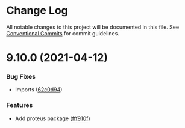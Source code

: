 # Change Log

All notable changes to this project will be documented in this file.
See [Conventional Commits](https://conventionalcommits.org) for commit guidelines.

# 9.10.0 (2021-04-12)


### Bug Fixes

* Imports ([62c0d94](https://github.com/wireapp/wire-web-core/tree/main/packages/proteus/commit/62c0d9408946f95d4345a2db85a7220b28d55b66))


### Features

* Add proteus package ([fff910f](https://github.com/wireapp/wire-web-core/tree/main/packages/proteus/commit/fff910fa58d1a87076d43f8f7f530811c15ec0a0))
